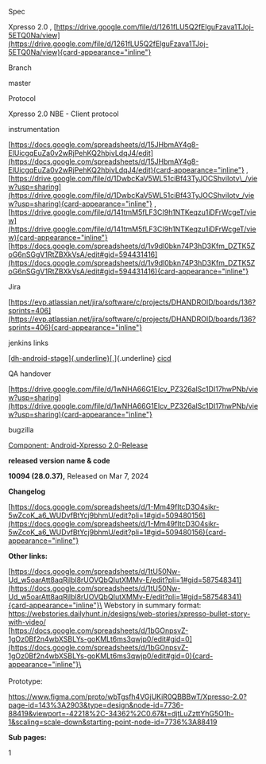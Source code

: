 Spec

Xpresso 2.0 ,
[https://drive.google.com/file/d/1261fLU5Q2fElguFzava1TJoj-5ETQ0Na/view](https://drive.google.com/file/d/1261fLU5Q2fElguFzava1TJoj-5ETQ0Na/view){card-appearance="inline"}

Branch

master

Protocol

Xpresso 2.0 NBE - Client protocol

instrumentation

[https://docs.google.com/spreadsheets/d/15JHbmAY4g8-ElUicgqEuZa0v2wRjPehKQ2hbjvLdqJ4/edit](https://docs.google.com/spreadsheets/d/15JHbmAY4g8-ElUicgqEuZa0v2wRjPehKQ2hbjvLdqJ4/edit){card-appearance="inline"}
,
[https://drive.google.com/file/d/1DwbcKaV5WL51ciBf43TyJOCShviIotv\_/view?usp=sharing](https://drive.google.com/file/d/1DwbcKaV5WL51ciBf43TyJOCShviIotv_/view?usp=sharing){card-appearance="inline"}
,
[https://drive.google.com/file/d/141tmM5fLF3CI9h1NTKeqzu1iDFrWcgeT/view](https://drive.google.com/file/d/141tmM5fLF3CI9h1NTKeqzu1iDFrWcgeT/view){card-appearance="inline"}
[https://docs.google.com/spreadsheets/d/1v9dl0bkn74P3hD3Kfm_DZTK5ZoG6nSGgV1RtZBXkVsA/edit#gid=594431416](https://docs.google.com/spreadsheets/d/1v9dl0bkn74P3hD3Kfm_DZTK5ZoG6nSGgV1RtZBXkVsA/edit#gid=594431416){card-appearance="inline"}

Jira

[https://evp.atlassian.net/jira/software/c/projects/DHANDROID/boards/136?sprints=406](https://evp.atlassian.net/jira/software/c/projects/DHANDROID/boards/136?sprints=406){card-appearance="inline"}

jenkins links

[[dh-android-stage]{.underline}](https://build.newshunt.com/job/dh-android-stage/)[,]{.underline}
[cicd](https://cicd.dailyhunt.in/job/dh-android-prod/)

QA handover

[https://drive.google.com/file/d/1wNHA66G1Elcv_PZ326alSc1DI17hwPNb/view?usp=sharing](https://drive.google.com/file/d/1wNHA66G1Elcv_PZ326alSc1DI17hwPNb/view?usp=sharing){card-appearance="inline"}

bugzilla

[Component: Android-Xpresso
2.0-Release](https://bugzilla.newshunt.com/eterno/buglist.cgi?bug_status=UNCONFIRMED&bug_status=CONFIRMED&bug_status=IN_PROGRESS&bug_status=RESOLVED&bug_status=VERIFIED&bug_status=UNDER_DEV_VERI&component=Android-Xpresso%202.0-Release&list_id=186120&product=Newhunt%20Ideate%20and%20Videos&query_format=advanced&resolution=---)

**released version name & code**

**10094 (28.0.37),** Released on Mar 7, 2024

**Changelog**

[https://docs.google.com/spreadsheets/d/1-Mm49fItcD3O4sikr-5wZcoK_a6_WUDvfBtYcj9bhmU/edit?pli=1#gid=509480156](https://docs.google.com/spreadsheets/d/1-Mm49fItcD3O4sikr-5wZcoK_a6_WUDvfBtYcj9bhmU/edit?pli=1#gid=509480156){card-appearance="inline"}

**Other links:**

[https://docs.google.com/spreadsheets/d/1tU50Nw-Ud_w5oarAtt8aqRjlbl8rUOVQbQIutXMMv-E/edit?pli=1#gid=587548341](https://docs.google.com/spreadsheets/d/1tU50Nw-Ud_w5oarAtt8aqRjlbl8rUOVQbQIutXMMv-E/edit?pli=1#gid=587548341){card-appearance="inline"}\
Webstory in summary format:
<https://webstories.dailyhunt.in/designs/web-stories/xpresso-bullet-story-with-video/>\
[https://docs.google.com/spreadsheets/d/1bGOnpsvZ-1gOz0Bf2n4wbXSBLYs-goKMLt6ms3qwjp0/edit#gid=0](https://docs.google.com/spreadsheets/d/1bGOnpsvZ-1gOz0Bf2n4wbXSBLYs-goKMLt6ms3qwjp0/edit#gid=0){card-appearance="inline"}\
\
\
Prototype:

https://www.figma.com/proto/wbTgsfh4VGjUKiR0QBBBwT/Xpresso-2.0?page-id=143%3A2903&type=design&node-id=7736-88419&viewport=-42218%2C-34362%2C0.67&t=djtLuZzttYhG5O1h-1&scaling=scale-down&starting-point-node-id=7736%3A88419

**Sub pages:**

1
